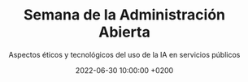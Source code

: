 ---
title: "Semana de la Administración Abierta"
subtitle: "Aspectos éticos y tecnológicos del uso de la IA en servicios públicos"
description: "Debate en el que profesionales y expertos del ámbito público y privado y de la Universidad debatimos sobre los aspectos éticos y tecnológicos que implica el uso de la Inteligencia Artificial en la prestación de servicios públicos, con especial atención al uso de avatares y asistentes conversacionales."
date: 2022-06-30 10:00:00 +0200
image: "/images/dbv/semanaAA.webp"
link: "https://transparencia.gob.es/transparencia/transparencia_Home/index/Gobierno-abierto/sensibilizacion-formacion/SemanaAA/EventosSAA2022.html"
link_video: "https://www.youtube.com/watch?v=6hzKpI6v6Tw"
layout: conferencia-single
dark_card: false
---